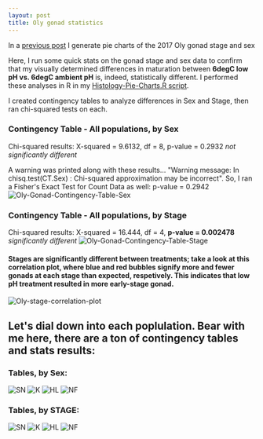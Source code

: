 ```yaml
---
layout: post
title: Oly gonad statistics
---
```


In a [previous post](https://laurahspencer.github.io/LabNotebook/Oly-Histology-Pie-Charts/) I generate pie charts of the 2017 Oly gonad stage and sex 

Here, I run some quick stats on the gonad stage and sex data to confirm that my visually determined differences in maturation between **6degC low pH vs. 6degC ambient pH** is, indeed, statistically different.  I performed these analyses in R in my [Histology-Pie-Charts.R script](https://raw.githubusercontent.com/laurahspencer/O.lurida_Stress/master/Analyses/Histology-Pie-Charts.R). 

I created contingency tables to analyze differences in Sex and Stage, then ran chi-squared tests on each. 

### Contingency Table - All populations, by Sex  
Chi-squared results:     X-squared = 9.6132, df = 8, p-value = 0.2932  _not significantly different_

A warning was printed along with these results... "Warning message: In chisq.test(CT.Sex) : Chi-squared approximation may be incorrect".  So, I ran a Fisher's Exact Test for Count Data as well:  p-value = 0.2942
![Oly-Gonad-Contingency-Table-Sex](https://github.com/laurahspencer/O.lurida_Stress/blob/master/Analyses/Oly-Gonad-Contingency-Table-Sex.png?raw=true)

### Contingency Table - All populations, by Stage 
Chi-squared results:     X-squared = 16.444, df = 4, **p-value = 0.002478**  _significantly different_
![Oly-Gonad-Contingency-Table-Stage](https://github.com/laurahspencer/O.lurida_Stress/blob/master/Analyses/Oly-Gonad-Contingency-Table-Stage.png?raw=true)

#### Stages are significantly different between treatments; take a look at this correlation plot, where blue and red bubbles signify more and fewer gonads at each stage than expected, respetively. This indicates that low pH treatment resulted in more early-stage gonad.
![Oly-stage-correlation-plot](https://github.com/laurahspencer/O.lurida_Stress/blob/master/Analyses/Oly-stage-correlation-plot.png?raw=true)

## Let's dial down into each poplulation. Bear with me here, there are a ton of contingency tables and stats results: 

### Tables, by Sex: 
![SN](https://github.com/laurahspencer/O.lurida_Stress/blob/master/Analyses/SN-Gonad-Contingency-Table-Sex.png?raw=true) 
![K](https://github.com/laurahspencer/O.lurida_Stress/blob/master/Analyses/K-Gonad-Contingency-Table-Sex.png?raw=true)
![HL](https://github.com/laurahspencer/O.lurida_Stress/blob/master/Analyses/HL-Gonad-Contingency-Table-Sex.png?raw=true)
![NF](https://github.com/laurahspencer/O.lurida_Stress/blob/master/Analyses/NF-Gonad-Contingency-Table-Sex.png?raw=true)

### Tables, by STAGE: 
![SN](https://github.com/laurahspencer/O.lurida_Stress/blob/master/Analyses/SN-Gonad-Contingency-Table-Stage.png?raw=true) 
![K](https://github.com/laurahspencer/O.lurida_Stress/blob/master/Analyses/K-Gonad-Contingency-Table-Stage.png?raw=true)
![HL](https://github.com/laurahspencer/O.lurida_Stress/blob/master/Analyses/HL-Gonad-Contingency-Table-Stage.png?raw=true)
![NF](https://github.com/laurahspencer/O.lurida_Stress/blob/master/Analyses/NF-Gonad-Contingency-Table-Stage.png?raw=true)
